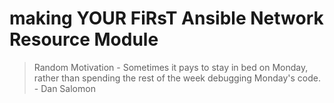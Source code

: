 # making YOUR FiRsT Ansible Network Resource Module
> Random Motivation -
> Sometimes it pays to stay in bed on Monday, rather than spending the rest of the week debugging Monday's code. - Dan Salomon
